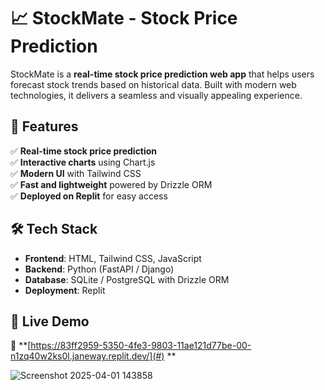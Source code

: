 # 📈 StockMate - Stock Price Prediction  

StockMate is a **real-time stock price prediction web app** that helps users forecast stock trends based on historical data. Built with modern web technologies, it delivers a seamless and visually appealing experience.  

## 🌟 Features  
✅ **Real-time stock price prediction**  
✅ **Interactive charts** using Chart.js  
✅ **Modern UI** with Tailwind CSS  
✅ **Fast and lightweight** powered by Drizzle ORM  
✅ **Deployed on Replit** for easy access  

## 🛠️ Tech Stack  
- **Frontend**: HTML, Tailwind CSS, JavaScript  
- **Backend**: Python (FastAPI / Django)  
- **Database**: SQLite / PostgreSQL with Drizzle ORM  
- **Deployment**: Replit  

## 🚀 Live Demo  
🔗 **[https://83ff2959-5350-4fe3-9803-11ae121d77be-00-n1zq40w2ks0l.janeway.replit.dev/](#) **


![Screenshot 2025-04-01 143858](https://github.com/user-attachments/assets/22cea4b6-c693-4fad-aaea-7e8ef0990459)
